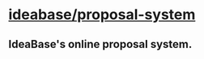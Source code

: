 # [ideabase/proposal-system](https://github.com/ideabase/proposal-system)

## IdeaBase's online proposal system.
